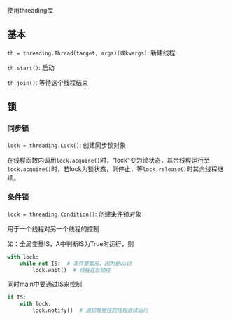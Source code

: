 使用threading库

## 基本

`th = threading.Thread(target, args)(或kwargs)`: 新建线程

`th.start()`: 启动

`th.join()`: 等待这个线程结束

## 锁

### 同步锁

`lock = threading.Lock()`: 创建同步锁对象

在线程函数内调用`lock.acquire()`时，"lock"变为锁状态，其余线程运行至`lock.acquire()`时，若lock为锁状态，则停止，等`lock.release()`时其余线程继续。

### 条件锁

`lock = threading.Condition()`: 创建条件锁对象

用于一个线程对另一个线程的控制

如：全局变量IS，A中判断IS为True时运行，则

```python
with lock:
    while not IS:  # 条件要取反，因为是wait
        lock.wait()  # 线程在此锁住
```

同时main中要通过IS来控制

```python
if IS:
    with lock:
        lock.notify()  # 通知被锁住的线程继续运行
```

